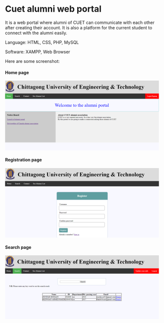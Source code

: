 # Cuet alumni web portal

It is a web portal where alumni of CUET can communicate with each other after creating their account. It is also a platform for the current student to connect with the alumni easily.

Language: HTML, CSS, PHP, MySQL

Software: XAMPP, Web Browser

Here are some screenshot:


#### Home page
![homepage](https://github.com/pranxol/Cuet_alumni_web_portal/blob/main/screenshot/home.PNG)



#### Registration page
![registrarion](https://github.com/pranxol/Cuet_alumni_web_portal/blob/main/screenshot/register.PNG)



#### Search page
![search](https://github.com/pranxol/Cuet_alumni_web_portal/blob/main/screenshot/search.PNG)
